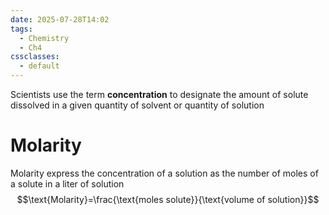 ```yaml
---
date: 2025-07-28T14:02
tags:
  - Chemistry
  - Ch4
cssclasses:
  - default
---
```

Scientists use the term **concentration** to designate the amount of solute dissolved in a given quantity of solvent or quantity of solution

# Molarity
Molarity express the concentration of a solution as the number of moles of a solute in a liter of solution$$\text{Molarity}=\frac{\text{moles solute}}{\text{volume of solution}}$$